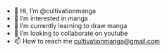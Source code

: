 - 👋 Hi, I’m @cultivationmanga
- 👀 I’m interested in manga
- 🌱 I’m currently learning to draw manga
- 💞️ I’m looking to collaborate on youtube
- 📫 How to reach me cultivationmanga@gmail.com

<!---
cultivationmanga/cultivationmanga is a ✨ special ✨ repository because its `README.md` (this file) appears on your GitHub profile.
You can click the Preview link to take a look at your changes.
--->
